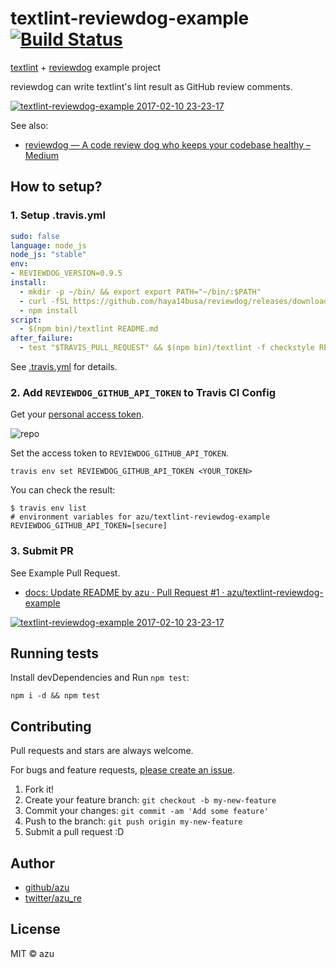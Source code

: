 # textlint-reviewdog-example [![Build Status](https://travis-ci.org/azu/textlint-reviewdog-example.svg?branch=master)](https://travis-ci.org/azu/textlint-reviewdog-example)

[textlint](https://github.com/textlint/textlint "textlint") + [reviewdog](https://github.com/haya14busa/reviewdog "reviewdog") example project

reviewdog can write textlint's lint result as GitHub review comments.

[![textlint-reviewdog-example 2017-02-10 23-23-17](https://cloud.githubusercontent.com/assets/19714/22829900/f0ab5cba-efe7-11e6-904f-7eae4e2701ba.png)](https://github.com/azu/textlint-reviewdog-example/pull/1)

See also:

- [reviewdog — A code review dog who keeps your codebase healthy – Medium](https://medium.com/@haya14busa/reviewdog-a-code-review-dog-who-keeps-your-codebase-healthy-d957c471938b)

## How to setup?

### 1. Setup .travis.yml

```yaml
sudo: false
language: node_js
node_js: "stable"
env:
- REVIEWDOG_VERSION=0.9.5
install:
  - mkdir -p ~/bin/ && export export PATH="~/bin/:$PATH"
  - curl -fSL https://github.com/haya14busa/reviewdog/releases/download/$REVIEWDOG_VERSION/reviewdog_linux_amd64 -o ~/bin/reviewdog && chmod +x ~/bin/reviewdog
  - npm install
script:
  - $(npm bin)/textlint README.md
after_failure:
  - test "$TRAVIS_PULL_REQUEST" && $(npm bin)/textlint -f checkstyle README.md | reviewdog -f=checkstyle -name="textlint" -ci="travis"
```

See [.travis.yml](.travis.yml) for details.

### 2. Add `REVIEWDOG_GITHUB_API_TOKEN` to Travis CI Config

Get your [personal access token](https://github.com/settings/tokens/new "New personal access token").

![repo](https://monosnap.com/file/duLWpPrFoqR8uPvOZOniupuiptE1GB.png)

Set the access token to `REVIEWDOG_GITHUB_API_TOKEN`.

```shell-session
travis env set REVIEWDOG_GITHUB_API_TOKEN <YOUR_TOKEN>
```

You can check the result:

```shell-session
$ travis env list
# environment variables for azu/textlint-reviewdog-example
REVIEWDOG_GITHUB_API_TOKEN=[secure]
```

### 3. Submit PR

See Example Pull Request.

- [docs: Update README by azu · Pull Request #1 · azu/textlint-reviewdog-example](https://github.com/azu/textlint-reviewdog-example/pull/1 "docs: Update README by azu · Pull Request #1 · azu/textlint-reviewdog-example")

[![textlint-reviewdog-example 2017-02-10 23-23-17](https://cloud.githubusercontent.com/assets/19714/22829900/f0ab5cba-efe7-11e6-904f-7eae4e2701ba.png)](https://github.com/azu/textlint-reviewdog-example/pull/1)

## Running tests

Install devDependencies and Run `npm test`:

    npm i -d && npm test

## Contributing

Pull requests and stars are always welcome.

For bugs and feature requests, [please create an issue](https://github.com/azu/textlint-reviewdog-example/issues).

1. Fork it!
2. Create your feature branch: `git checkout -b my-new-feature`
3. Commit your changes: `git commit -am 'Add some feature'`
4. Push to the branch: `git push origin my-new-feature`
5. Submit a pull request :D

## Author

- [github/azu](https://github.com/azu)
- [twitter/azu_re](https://twitter.com/azu_re)

## License

MIT © azu

